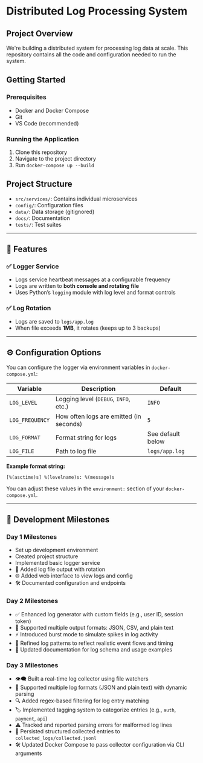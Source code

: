 # Distributed Log Processing System

## Project Overview

We're building a distributed system for processing log data at scale. This repository contains all the code and configuration needed to run the system.

## Getting Started

### Prerequisites

- Docker and Docker Compose
- Git
- VS Code (recommended)

### Running the Application

1. Clone this repository
2. Navigate to the project directory
3. Run `docker-compose up --build`

## Project Structure

- `src/services/`: Contains individual microservices
- `config/`: Configuration files
- `data/`: Data storage (gitignored)
- `docs/`: Documentation
- `tests/`: Test suites

---

## 🔧 Features

### ✅ Logger Service

- Logs service heartbeat messages at a configurable frequency
- Logs are written to **both console and rotating file**
- Uses Python’s `logging` module with log level and format controls

### ✅ Log Rotation

- Logs are saved to `logs/app.log`
- When file exceeds **1MB**, it rotates (keeps up to 3 backups)

---

## ⚙️ Configuration Options

You can configure the logger via environment variables in `docker-compose.yml`:

| Variable        | Description                             | Default           |
| --------------- | --------------------------------------- | ----------------- |
| `LOG_LEVEL`     | Logging level (`DEBUG`, `INFO`, etc.)   | `INFO`            |
| `LOG_FREQUENCY` | How often logs are emitted (in seconds) | `5`               |
| `LOG_FORMAT`    | Format string for logs                  | See default below |
| `LOG_FILE`      | Path to log file                        | `logs/app.log`    |

**Example format string:**

```
[%(asctime)s] %(levelname)s: %(message)s
```

You can adjust these values in the `environment:` section of your `docker-compose.yml`.

---

## 🚀 Development Milestones

### Day 1 Milestones

- Set up development environment
- Created project structure
- Implemented basic logger service
- 🔄 Added log file output with rotation
- 🌐 Added web interface to view logs and config
- 🛠 Documented configuration and endpoints

### Day 2 Milestones

- ✅ Enhanced log generator with custom fields (e.g., user ID, session token)
- 🔄 Supported multiple output formats: JSON, CSV, and plain text
- ⚡ Introduced burst mode to simulate spikes in log activity
- 🔁 Refined log patterns to reflect realistic event flows and timing
- 📄 Updated documentation for log schema and usage examples

### Day 3 Milestones

- 👁️‍🗨️ Built a real-time log collector using file watchers
- 🧠 Supported multiple log formats (JSON and plain text) with dynamic parsing
- 🔍 Added regex-based filtering for log entry matching
- 🏷️ Implemented tagging system to categorize entries (e.g., `auth`, `payment`, `api`)
- ⚠️ Tracked and reported parsing errors for malformed log lines
- 💾 Persisted structured collected entries to `collected_logs/collected.jsonl`
- 🛠 Updated Docker Compose to pass collector configuration via CLI arguments
